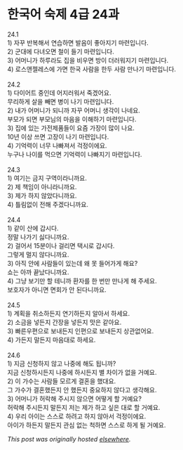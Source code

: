 # 한국어 숙제 4급 24과

<p>24.1<br>1) 자꾸 반복해서 연습하면 발음이 좋아지기 마련입니다.<br>2) 군대에 다녀오면 철이 들기 마련입니다.<br>3) 어머니가 하루라도 집을 비우면 방이 더러워지기 마련입니다.<br>4) 로스앤젤레스에 가면 한국 사람을 한두 사람 만나기 마련입니다.<br><br>24.2<br>1) 다이어트 중인데 어지러워서 죽겠어요.<br>무리하게 살을 빼면 병이 나기 마련입니다.<br>2) 내가 어머니가 되니까 자꾸 어머니 생각이 나네요.<br>부모가 되면 부모님의 마음을 이해하기 마련입니다.<br>3) 집에 있는 가전제품들이 요즘 가장이 많이 나요.<br>10년 이상 쓰면 고장이 나기 마련입니다.<br>4) 기억력이 너무 나빠져서 걱정이에요.<br>누구나 나이를 먹으면 기억력이 나빠지기 마련입니다.<br><br>24.3<br>1) 여기는 금지 구역이라니까요.<br>2) 제 책임이 아니라니까요.<br>3) 제가 하지 않았다니까요.<br>4) 틀림없이 전해 주겠다니까요.<br><br>24.4<br>1) 같이 산에 갑시다.<br>정말 나가기 싫다니까요.<br>2) 걸어서 15분이나 걸리면 택시로 갑시다.<br>그렇게 멀지 않다니까요.<br>3) 아직 안에 사람들이 있는데 왜 못 들어가게 해요?<br>쇼는 아까 끝났다니까요.<br>4) 그냥 보기만 할 테니까 환자를 한 번만 만나게 해 주세요.<br>보호자가 아니면 면회가 안 된다니까요.<br><br>24.5<br>1) 계획을 취소하든지 연기하든지 알아서 하세요.<br>2) 소금을 넣든지 간장을 넣든지 맛은 같아요.<br>3) 빠른우편으로 보내든지 인편으로 보내든지 상관없어요.<br>4) 가든지 말든지 마음대로 하세요.<br><br>24.6<br>1) 지금 신청하지 않고 나중에 해도 됩니까?<br>지금 신청하시든지 나중에 하시든지 별 차이가 없을 거예요.<br>2) 이 가수는 사람들 모르게 결혼을 했대요.<br>그 가수가 결혼했든지 안 했든지 중요하지 않다고 생각해요.<br>3) 어머니가 허락해 주시지 않으면 어떻게 할 거예요?<br>허락해 주시든지 말든지 저는 제가 하고 싶은 대로 할 거예요.<br>4) 우리 아이는 스스로 하려고 하지 않아서 걱정이에요.<br>아이가 하든지 말든지 관심 없는 척하면 스스로 하게 될 거예요.</p>


*This post was originally hosted [elsewhere](http://planspace.blogspot.com/2009/07/4-24.html).*
